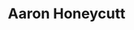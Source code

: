 ---
avatar: /images/people/aaronhoneycutt.jpg
avatar_small: /images/people/aaronhoneycutt_small.jpg
bio: null
homepage: null
instagram: null
linkedin: null
title: Aaron Honeycutt
twitter: null
type: guest
username: aaronhoneycutt
youtube: null
---